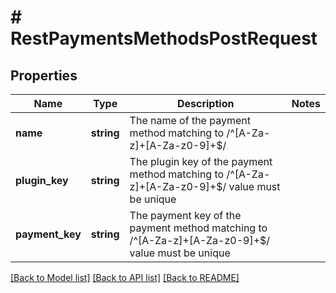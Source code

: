 # # RestPaymentsMethodsPostRequest

## Properties

Name | Type | Description | Notes
------------ | ------------- | ------------- | -------------
**name** | **string** | The name of the payment method  matching to /^[A-Za-z]+[A-Za-z0-9]+$/ |
**plugin_key** | **string** | The plugin key of the payment method  matching to /^[A-Za-z]+[A-Za-z0-9]+$/ value must be unique |
**payment_key** | **string** | The payment key of the payment method  matching to /^[A-Za-z]+[A-Za-z0-9]+$/ value must be unique |

[[Back to Model list]](../../README.md#models) [[Back to API list]](../../README.md#endpoints) [[Back to README]](../../README.md)
